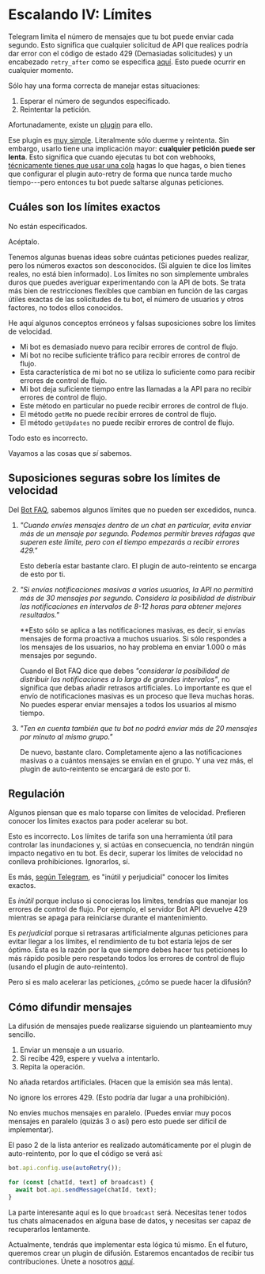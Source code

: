 # Escalando IV: Límites

Telegram limita el número de mensajes que tu bot puede enviar cada segundo.
Esto significa que cualquier solicitud de API que realices podría dar error con el código de estado 429 (Demasiadas solicitudes) y un encabezado `retry_after` como se especifica [aquí](https://core.telegram.org/bots/api#responseparameters).
Esto puede ocurrir en cualquier momento.

Sólo hay una forma correcta de manejar estas situaciones:

1. Esperar el número de segundos especificado.
2. Reintentar la petición.

Afortunadamente, existe un [plugin](../plugins/auto-retry) para ello.

Ese plugin es [muy simple](https://github.com/grammyjs/auto-retry/blob/main/src/index.ts).
Literalmente sólo duerme y reintenta.
Sin embargo, usarlo tiene una implicación mayor: **cualquier petición puede ser lenta**.
Esto significa que cuando ejecutas tu bot con webhooks, [técnicamente tienes que usar una cola](../guide/deployment-types#terminar-las-solicitudes-de-webhooks-a-tiempo) hagas lo que hagas, o bien tienes que configurar el plugin auto-retry de forma que nunca tarde mucho tiempo---pero entonces tu bot puede saltarse algunas peticiones.

## Cuáles son los límites exactos

No están especificados.

Acéptalo.

Tenemos algunas buenas ideas sobre cuántas peticiones puedes realizar, pero los números exactos son desconocidos.
(Si alguien te dice los límites reales, no está bien informado).
Los límites no son simplemente umbrales duros que puedes averiguar experimentando con la API de bots.
Se trata más bien de restricciones flexibles que cambian en función de las cargas útiles exactas de las solicitudes de tu bot, el número de usuarios y otros factores, no todos ellos conocidos.

He aquí algunos conceptos erróneos y falsas suposiciones sobre los límites de velocidad.

- Mi bot es demasiado nuevo para recibir errores de control de flujo.
- Mi bot no recibe suficiente tráfico para recibir errores de control de flujo.
- Esta característica de mi bot no se utiliza lo suficiente como para recibir errores de control de flujo.
- Mi bot deja suficiente tiempo entre las llamadas a la API para no recibir errores de control de flujo.
- Este método en particular no puede recibir errores de control de flujo.
- El método `getMe` no puede recibir errores de control de flujo.
- El método `getUpdates` no puede recibir errores de control de flujo.

Todo esto es incorrecto.

Vayamos a las cosas que _sí_ sabemos.

## Suposiciones seguras sobre los límites de velocidad

Del [Bot FAQ](https://core.telegram.org/bots/faq#my-bot-is-hitting-limits-how-do-i-avoid-this), sabemos algunos límites que no pueden ser excedidos, nunca.

1. _"Cuando envíes mensajes dentro de un chat en particular, evita enviar más de un mensaje por segundo. Podemos permitir breves ráfagas que superen este límite, pero con el tiempo empezarás a recibir errores 429."_

   Esto debería estar bastante claro. El plugin de auto-reintento se encarga de esto por ti.

2. _"Si envías notificaciones masivas a varios usuarios, la API no permitirá más de 30 mensajes por segundo. Considera la posibilidad de distribuir las notificaciones en intervalos de 8-12 horas para obtener mejores resultados."_

   **Esto sólo se aplica a las notificaciones masivas, es decir, si envías mensajes de forma proactiva a muchos usuarios.
   Si sólo respondes a los mensajes de los usuarios, no hay problema en enviar 1.000 o más mensajes por segundo.

   Cuando el Bot FAQ dice que debes _"considerar la posibilidad de distribuir las notificaciones a lo largo de grandes intervalos"_, no significa que debas añadir retrasos artificiales.
   Lo importante es que el envío de notificaciones masivas es un proceso que lleva muchas horas.
   No puedes esperar enviar mensajes a todos los usuarios al mismo tiempo.

3. _"Ten en cuenta también que tu bot no podrá enviar más de 20 mensajes por minuto al mismo grupo."_

   De nuevo, bastante claro.
   Completamente ajeno a las notificaciones masivas o a cuántos mensajes se envían en el grupo.
   Y una vez más, el plugin de auto-reintento se encargará de esto por ti.

## Regulación

Algunos piensan que es malo toparse con límites de velocidad.
Prefieren conocer los límites exactos para poder acelerar su bot.

Esto es incorrecto.
Los límites de tarifa son una herramienta útil para controlar las inundaciones y, si actúas en consecuencia, no tendrán ningún impacto negativo en tu bot.
Es decir, superar los límites de velocidad no conlleva prohibiciones.
Ignorarlos, sí.

Es más, [según Telegram](https://t.me/tdlibchat/47285), es "inútil y perjudicial" conocer los límites exactos.

Es _inútil_ porque incluso si conocieras los límites, tendrías que manejar los errores de control de flujo.
Por ejemplo, el servidor Bot API devuelve 429 mientras se apaga para reiniciarse durante el mantenimiento.

Es _perjudicial_ porque si retrasaras artificialmente algunas peticiones para evitar llegar a los límites, el rendimiento de tu bot estaría lejos de ser óptimo.
Esta es la razón por la que siempre debes hacer tus peticiones lo más rápido posible pero respetando todos los errores de control de flujo (usando el plugin de auto-reintento).

Pero si es malo acelerar las peticiones, ¿cómo se puede hacer la difusión?

## Cómo difundir mensajes

La difusión de mensajes puede realizarse siguiendo un planteamiento muy sencillo.

1. Enviar un mensaje a un usuario.
2. Si recibe 429, espere y vuelva a intentarlo.
3. Repita la operación.

No añada retardos artificiales.
(Hacen que la emisión sea más lenta).

No ignore los errores 429.
(Esto podría dar lugar a una prohibición).

No envíes muchos mensajes en paralelo.
(Puedes enviar muy pocos mensajes en paralelo (quizás 3 o así) pero esto puede ser difícil de implementar).

El paso 2 de la lista anterior es realizado automáticamente por el plugin de auto-reintento, por lo que el código se verá así:

```ts
bot.api.config.use(autoRetry());

for (const [chatId, text] of broadcast) {
  await bot.api.sendMessage(chatId, text);
}
```

La parte interesante aquí es lo que `broadcast` será.
Necesitas tener todos tus chats almacenados en alguna base de datos, y necesitas ser capaz de recuperarlos lentamente.

Actualmente, tendrás que implementar esta lógica tú mismo.
En el futuro, queremos crear un plugin de difusión.
Estaremos encantados de recibir tus contribuciones.
Únete a nosotros [aquí](https://t.me/grammyjs).
